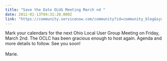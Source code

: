 ```yaml
---
title: "Save the Date OLUG Meeting March nd "
date: 2012-01-13T04:31:20.000Z
link: "https://community.servicenow.com/community?id=community_blog&sys_id=36fd662ddbd0dbc01dcaf3231f9619ea"
---
```

<p>Mark your calendars for the next Ohio Local User Group Meeting on Friday, March 2nd. The OCLC has been gracious enough to host again. Agenda and more details to follow. See you soon!<br /><br />Marie.</p>